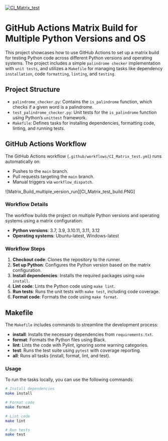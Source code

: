 [![CI_Matrix_test](https://github.com/nogibjj/Mobasserul_Haque_Week4_Matrix_Build/actions/workflows/CI_Matrix_test.yml/badge.svg)](https://github.com/nogibjj/Mobasserul_Haque_Week4_Matrix_Build/actions/workflows/CI_Matrix_test.yml)

# GitHub Actions Matrix Build for Multiple Python Versions and OS

This project showcases how to use GitHub Actions to set up a matrix build for testing Python code across different Python versions and operating systems. The project includes a simple `palindrome checker` implementation with `unit tests`, and utilizes a `Makefile` for managing tasks like dependency `installation`, code `formatting`, `linting`, and `testing`.

## Project Structure

- `palindrome_checker.py`: Contains the `is_palindrome` function, which checks if a given word is a palindrome.
- `test_palindrome_checker.py`: Unit tests for the `is_palindrome` function using Python’s `unittest` framework.
- `Makefile`: Defines tasks for installing dependencies, formatting code, linting, and running tests.

## GitHub Actions Workflow

The GitHub Actions workflow (`.github/workflows/CI_Matrix_test.yml`) runs automatically on:

- Pushes to the `main` branch.
- Pull requests targeting the `main` branch.
- Manual triggers via `workflow_dispatch`.

![Matrix_Build_multiple_version_run][CI_Matrix_test_build.PNG]

### Workflow Details

The workflow builds the project on multiple Python versions and operating systems using a matrix configuration:

- **Python versions**: 3.7, 3.9, 3.10.11, 3.11, 3.12
- **Operating systems**: Ubuntu-latest, Windows-latest

### Workflow Steps

1. **Checkout code**: Clones the repository to the runner.
2. **Set up Python**: Configures the Python version based on the matrix configuration.
3. **Install dependencies**: Installs the required packages using `make install`.
4. **Lint code**: Lints the Python code using `make lint`.
5. **Run tests**: Runs the unit tests with `make test`, including code coverage.
6. **Format code**: Formats the code using `make format`.

## Makefile

The `Makefile` includes commands to streamline the development process:

- **install**: Installs the necessary dependencies from `requirements.txt`.
- **format**: Formats the Python files using Black.
- **lint**: Lints the code with Pylint, ignoring some warning categories.
- **test**: Runs the test suite using `pytest` with coverage reporting.
- **all**: Runs all tasks (install, format, lint, and test).

### Usage

To run the tasks locally, you can use the following commands:

```bash
# Install dependencies
make install

# Format code
make format

# Lint code
make lint

# Run tests
make test
